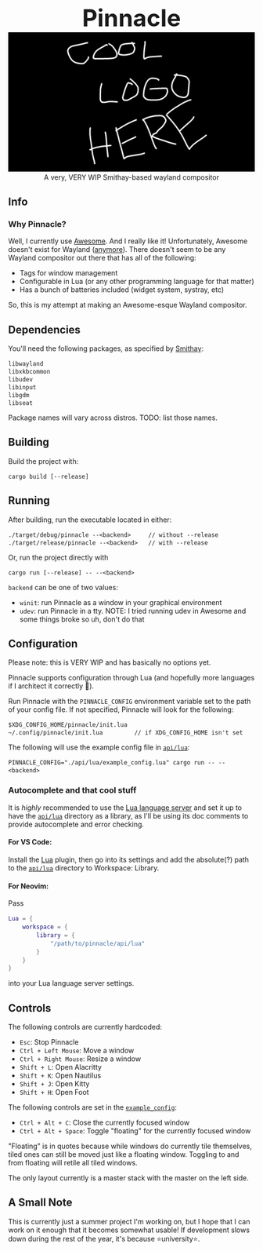 <div align="center">
    <font size="50">
        <strong>
            Pinnacle
        </strong>
    </font>
</div>

<div align="center">
    <picture>
        <source media="(prefers-color-scheme: dark)" srcset="/assets/cool_logo_dark_theme.png">
        <source media="(prefers-color-scheme: light)" srcset="/assets/cool_logo_light_theme.png">
        <img alt="Cool logo" src="/assets/cool_logo_dark_theme.png">
    </picture>
</div>

<div align="center">
    A very, VERY WIP Smithay-based wayland compositor
</div>

## Info
### Why Pinnacle?
Well, I currently use [Awesome](https://github.com/awesomeWM/awesome). And I really like it! Unfortunately, Awesome doesn't exist for Wayland ([anymore](http://way-cooler.org/blog/2020/01/09/way-cooler-post-mortem.html)). There doesn't seem to be any Wayland compositor out there that has all of the following:
 - Tags for window management
 - Configurable in Lua (or any other programming language for that matter)
 - Has a bunch of batteries included (widget system, systray, etc)

So, this is my attempt at making an Awesome-esque Wayland compositor.

## Dependencies
You'll need the following packages, as specified by [Smithay](https://github.com/Smithay/smithay):
```
libwayland
libxkbcommon
libudev
libinput
libgdm
libseat
```
Package names will vary across distros. TODO: list those names.

## Building
Build the project with:
```
cargo build [--release]
```

## Running
After building, run the executable located in either:
```
./target/debug/pinnacle --<backend>     // without --release
./target/release/pinnacle --<backend>   // with --release
```

Or, run the project directly with 
```
cargo run [--release] -- --<backend>
```

`backend` can be one of two values:

 - `winit`: run Pinnacle as a window in your graphical environment
 - `udev`: run Pinnacle in a tty. NOTE: I tried running udev in Awesome and some things broke so uh, don't do that

## Configuration
Please note: this is VERY WIP and has basically no options yet.

Pinnacle supports configuration through Lua (and hopefully more languages if I architect it correctly :crab:).

Run Pinnacle with the `PINNACLE_CONFIG` environment variable set to the path of your config file. If not specified, Pinnacle will look for the following: 
```
$XDG_CONFIG_HOME/pinnacle/init.lua
~/.config/pinnacle/init.lua         // if XDG_CONFIG_HOME isn't set
```
The following will use the example config file in [`api/lua`](api/lua):
```
PINNACLE_CONFIG="./api/lua/example_config.lua" cargo run -- --<backend>
```

### Autocomplete and that cool stuff
It is *highly* recommended to use the [Lua language server](https://github.com/LuaLS/lua-language-server) and set it up to have the [`api/lua`](api/lua) directory as a library, as I'll be using its doc comments to provide autocomplete and error checking.

#### For VS Code:
Install the [Lua](https://marketplace.visualstudio.com/items?itemName=sumneko.lua) plugin, then go into its settings and add the absolute(?) path to the [`api/lua`](api/lua) directory to Workspace: Library.

#### For Neovim:
Pass
```lua
Lua = {
    workspace = {
        library = {
            "/path/to/pinnacle/api/lua"
        }
    }
}
```
into your Lua language server settings.

## Controls
The following controls are currently hardcoded:

 - `Esc`: Stop Pinnacle
 - `Ctrl + Left Mouse`: Move a window
 - `Ctrl + Right Mouse`: Resize a window
 - `Shift + L`: Open Alacritty
 - `Shift + K`: Open Nautilus
 - `Shift + J`: Open Kitty
 - `Shift + H`: Open Foot

The following controls are set in the [`example_config`](api/lua/example_config.lua):
 - `Ctrl + Alt + C`: Close the currently focused window
 - `Ctrl + Alt + Space`: Toggle "floating" for the currently focused window

"Floating" is in quotes because while windows do currently tile themselves, tiled ones can still be moved just like a floating window. Toggling to and from floating will retile all tiled windows.

The only layout currently is a master stack with the master on the left side.

## A Small Note
This is currently just a summer project I'm working on, but I hope that I can work on it enough that it becomes somewhat usable! If development slows down during the rest of the year, it's because :star:university:star:.
